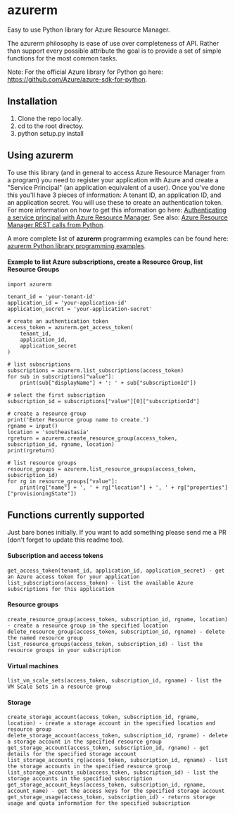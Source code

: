 # azurerm
Easy to use Python library for Azure Resource Manager.

The azurerm philosophy is ease of use over completeness of API. Rather than support every possible attribute the goal is to provide a set of simple functions for the most common tasks. 

Note: For the official Azure library for Python go here: <a href="https://github.com/Azure/azure-sdk-for-python">https://github.com/Azure/azure-sdk-for-python</a>.

## Installation
1. Clone the repo locally.
2. cd to the root directoy.
3. python setup.py install

## Using azurerm
To use this library (and in general to access Azure Resource Manager from a program) you need to register your application with Azure and create a "Service Principal" (an application equivalent of a user). Once you've done this you'll have 3 pieces of information: A tenant ID, an application ID, and an application secret. You will use these to create an authentication token. For more information on how to get this information go here: <a href ="https://azure.microsoft.com/en-us/documentation/articles/resource-group-authenticate-service-principal/">Authenticating a service principal with Azure Resource Manager</a>. See also: <a href="https://msftstack.wordpress.com/2016/01/05/azure-resource-manager-authentication-with-python/">Azure Resource Manager REST calls from Python</a>.

A more complete list of **azurerm** programming examples can be found here: <a href="https://github.com/gbowerman/azurerm/blob/master/examples.md">azurerm Python library programming examples</a>.

#### Example to list Azure subscriptions, create a Resource Group, list Resource Groups
```
import azurerm

tenant_id = 'your-tenant-id'
application_id = 'your-application-id'
application_secret = 'your-application-secret'

# create an authentication token
access_token = azurerm.get_access_token(
    tenant_id,
    application_id,
    application_secret
)

# list subscriptions
subscriptions = azurerm.list_subscriptions(access_token)
for sub in subscriptions["value"]:
    print(sub["displayName"] + ': ' + sub["subscriptionId"])

# select the first subscription
subscription_id = subscriptions["value"][0]["subscriptionId"]

# create a resource group
print('Enter Resource group name to create.')
rgname = input()
location = 'southeastasia'
rgreturn = azurerm.create_resource_group(access_token, subscription_id, rgname, location)
print(rgreturn)

# list resource groups
resource_groups = azurerm.list_resource_groups(access_token, subscription_id)
for rg in resource_groups["value"]:
    print(rg["name"] + ', ' + rg["location"] + ', ' + rg["properties"]["provisioningState"])
```    
## Functions currently supported
Just bare bones initially. If you want to add something please send me a PR (don't forget to update this readme too).

#### Subscription and access tokens
```
get_access_token(tenant_id, application_id, application_secret) - get an Azure access token for your application  
list_subscriptions(access_token) - list the available Azure subscriptions for this application  
```
#### Resource groups
```
create_resource_group(access_token, subscription_id, rgname, location) - create a resource group in the specified location  
delete_resource_group(access_token, subscription_id, rgname) - delete the named resource group  
list_resource_groups(access_token, subscription_id) - list the resource groups in your subscription  
```
#### Virtual machines
```
list_vm_scale_sets(access_token, subscription_id, rgname) - list the VM Scale Sets in a resource group
```
#### Storage
```
create_storage_account(access_token, subscription_id, rgname, location) - create a storage account in the specified location and resource group
delete_storage_account(access_token, subscription_id, rgname) - delete a storage account in the specified resource group
get_storage_account(access_token, subscription_id, rgname) - get details for the specified storage account
list_storage_accounts_rg(access_token, subscription_id, rgname) - list the storage accounts in the specified resource group
list_storage_accounts_sub(access_token, subscription_id) - list the storage accounts in the specified subscription
get_storage_account_keys(access_token, subscription_id, rgname, account_name) - get the access keys for the specified storage account
get_storage_usage(access_token, subscription_id) - returns storage usage and quota information for the specified subscription

```